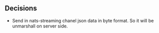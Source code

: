 ## Decisions
- Send in nats-streaming chanel json data in byte format. So it will be unmarshall on server side.